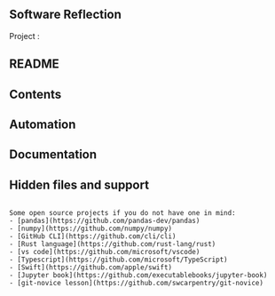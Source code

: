 ## Software Reflection

Project : <markdown link to repo>

## README

<!-- what is in the readme? how well does it help you  -->

## Contents 

<!-- denote here types of files (code, what languages, what other files) -->


## Automation

<!-- comment on what types of stuff is in the .github directory -->

## Documentation

<!-- what support for users? what for developers? code of conduct? citation? -->

## Hidden files and support
 <!-- What type of things are in the hidden files? who would need to see those files vs not? -->

```

Some open source projects if you do not have one in mind: 
- [pandas](https://github.com/pandas-dev/pandas)
- [numpy](https://github.com/numpy/numpy)
- [GitHub CLI](https://github.com/cli/cli)
- [Rust language](https://github.com/rust-lang/rust)
- [vs code](https://github.com/microsoft/vscode)
- [Typescript](https://github.com/microsoft/TypeScript)
- [Swift](https://github.com/apple/swift)
- [Jupyter book](https://github.com/executablebooks/jupyter-book)
- [git-novice lesson](https://github.com/swcarpentry/git-novice)